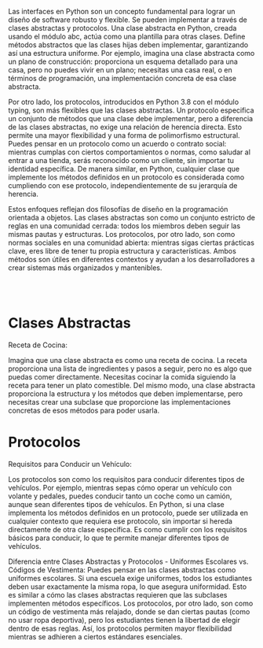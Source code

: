 Las interfaces en Python son un concepto fundamental para lograr un diseño de software robusto y flexible. Se pueden implementar a través de clases abstractas y protocolos. Una clase abstracta en Python, creada usando el módulo abc, actúa como una plantilla para otras clases. Define métodos abstractos que las clases hijas deben implementar, garantizando así una estructura uniforme. Por ejemplo, imagina una clase abstracta como un plano de construcción: proporciona un esquema detallado para una casa, pero no puedes vivir en un plano; necesitas una casa real, o en términos de programación, una implementación concreta de esa clase abstracta.

Por otro lado, los protocolos, introducidos en Python 3.8 con el módulo typing, son más flexibles que las clases abstractas. Un protocolo especifica un conjunto de métodos que una clase debe implementar, pero a diferencia de las clases abstractas, no exige una relación de herencia directa. Esto permite una mayor flexibilidad y una forma de polimorfismo estructural. Puedes pensar en un protocolo como un acuerdo o contrato social: mientras cumplas con ciertos comportamientos o normas, como saludar al entrar a una tienda, serás reconocido como un cliente, sin importar tu identidad específica. De manera similar, en Python, cualquier clase que implemente los métodos definidos en un protocolo es considerada como cumpliendo con ese protocolo, independientemente de su jerarquía de herencia.

Estos enfoques reflejan dos filosofías de diseño en la programación orientada a objetos. Las clases abstractas son como un conjunto estricto de reglas en una comunidad cerrada: todos los miembros deben seguir las mismas pautas y estructuras. Los protocolos, por otro lado, son como normas sociales en una comunidad abierta: mientras sigas ciertas prácticas clave, eres libre de tener tu propia estructura y características. Ambos métodos son útiles en diferentes contextos y ayudan a los desarrolladores a crear sistemas más organizados y mantenibles.

<br>
<br>

# Clases Abstractas

Receta de Cocina:

Imagina que una clase abstracta es como una receta de cocina. La receta proporciona una lista de ingredientes y pasos a seguir, pero no es algo que puedas comer directamente. Necesitas cocinar la comida siguiendo la receta para tener un plato comestible. Del mismo modo, una clase abstracta proporciona la estructura y los métodos que deben implementarse, pero necesitas crear una subclase que proporcione las implementaciones concretas de esos métodos para poder usarla.

# Protocolos

Requisitos para Conducir un Vehículo:

Los protocolos son como los requisitos para conducir diferentes tipos de vehículos. Por ejemplo, mientras sepas cómo operar un vehículo con volante y pedales, puedes conducir tanto un coche como un camión, aunque sean diferentes tipos de vehículos. En Python, si una clase implementa los métodos definidos en un protocolo, puede ser utilizada en cualquier contexto que requiera ese protocolo, sin importar si hereda directamente de otra clase específica. Es como cumplir con los requisitos básicos para conducir, lo que te permite manejar diferentes tipos de vehículos.

Diferencia entre Clases Abstractas y Protocolos - Uniformes Escolares vs. Códigos de Vestimenta: Puedes pensar en las clases abstractas como uniformes escolares. Si una escuela exige uniformes, todos los estudiantes deben usar exactamente la misma ropa, lo que asegura uniformidad. Esto es similar a cómo las clases abstractas requieren que las subclases implementen métodos específicos. Los protocolos, por otro lado, son como un código de vestimenta más relajado, donde se dan ciertas pautas (como no usar ropa deportiva), pero los estudiantes tienen la libertad de elegir dentro de esas reglas. Así, los protocolos permiten mayor flexibilidad mientras se adhieren a ciertos estándares esenciales.


